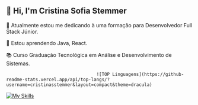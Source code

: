 ## 👋 Hi, I'm Cristina Sofia Stemmer

🔭 Atualmente estou me dedicando à uma formação para Desenvolvedor Full Stack Júnior.

🌱 Estou aprendendo Java, React.

📚 Curso Graduação Tecnológica em Análise e Desenvolvimento de Sistemas.

                                      ![TOP Linguagens](https://github-readme-stats.vercel.app/api/top-langs/?username=cristinasstemmer&layout=compact&theme=dracula)

[![My Skills](https://skillicons.dev/icons?i=java,js,ts,nodejs,html,css&perline=6)](https://skillicons.dev)
